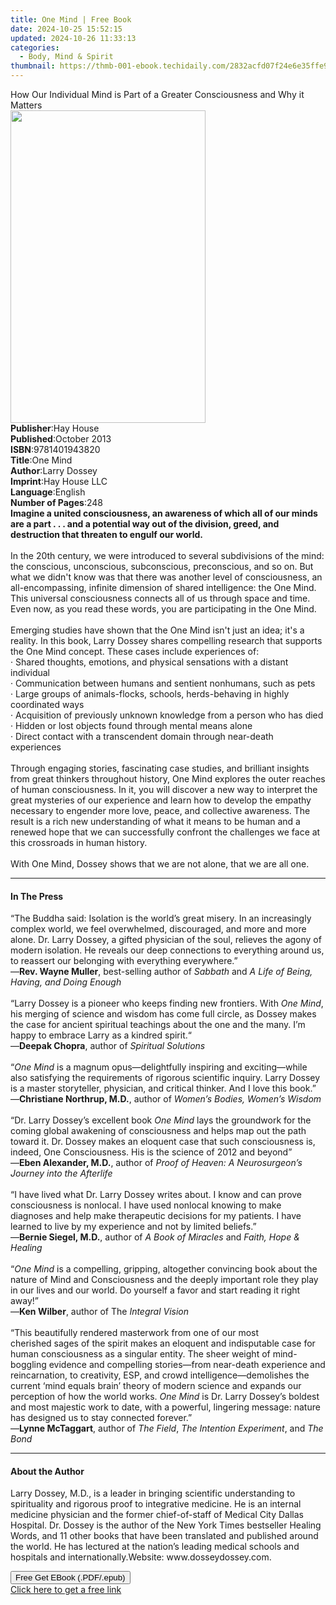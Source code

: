 ```yaml
---
title: One Mind | Free Book
date: 2024-10-25 15:52:15
updated: 2024-10-26 11:33:13
categories:
  - Body, Mind & Spirit
thumbnail: https://thmb-001-ebook.techidaily.com/2832acfd07f24e6e35ffe9e4e801342e425f47486c68ef9bdaec5a7858a0d1ce.jpg
---
```

<main id="book-container">
  <div class="flex flex-col">
    <div class="book-brief flex-1 py-6 px-4 sm:p-6 md:py-10 md:px-8">
      <!-- brief-->
      <div class="book-brief-main">
        How Our Individual Mind is Part of a Greater Consciousness and Why it
        Matters
      </div>
    </div>
    <div
      class="book-meta-info flex-1 grid gap-4 col-start-1 col-end-3 row-start-1 sm:mb-6 sm:grid-cols-4 lg:gap-6 lg:col-start-2 lg:row-end-6 lg:row-span-6 lg:mb-0"
    >
      <div
        class="book-meta-info-left place-content-center mt-4 p-4 text-sm leading-6 col-start-2 col-span-2 dark:text-slate-400"
      >
        <img
          class="w-full h-500 object-cover rounded-lg sm:h-255 sm:col-span-2 lg:col-span-full"
          src="https://img-001-ebook.techidaily.com/60a123aebb486907844bc7bf043459bb58650aa1f7a503024149184f84b7530d.jpg"
          alt=""
          width="312"
          height="500"
        />
      </div>
      <div
        class="book-meta-info-right mt-2 col-start-1 row-start-2 col-span-3 self-center"
      >
        <!-- meta data  -->
        <div class="flex flex-col px-4 md:px-8">
          <div class="flex-1">
            <strong>Publisher</strong>:<span class="px-2">Hay House</span>
          </div>
          <div class="flex-1">
            <strong>Published</strong>:<span class="px-2">October 2013</span>
          </div>
          <div class="flex-1">
            <strong>ISBN</strong>:<span class="px-2">9781401943820</span>
          </div>
          <div class="flex-1">
            <strong>Title</strong>:<span class="px-2">One Mind</span>
          </div>
          <div class="flex-1">
            <strong>Author</strong>:<span class="px-2">Larry Dossey</span>
          </div>
          <div class="flex-1">
            <strong>Imprint</strong>:<span class="px-2">Hay House LLC</span>
          </div>
          <div class="flex-1">
            <strong>Language</strong>:<span class="px-2">English</span>
          </div>
          <div class="flex-1">
            <strong>Number of Pages</strong>:<span class="px-2">248</span>
          </div>
        </div>
      </div>
    </div>
    <div class="book-description flex-1 py-6 px-4 sm:p-6 md:py-10 md:px-8">
      <div class="book-description-main">
        <div accordion-content="" id="description">
          <b
            >Imagine a united consciousness, an awareness of which all of our
            minds are a part . . . and a potential way out of the division,
            greed, and destruction that threaten to engulf our world.<br /></b
          ><br />In the 20th century, we were introduced to several subdivisions
          of the mind: the conscious, unconscious, subconscious, preconscious,
          and so on. But what we didn't know was that there was another level of
          consciousness, an all-encompassing, infinite dimension of shared
          intelligence: the One Mind. This universal consciousness connects all
          of us through space and time. Even now, as you read these words, you
          are participating in the One Mind.<br /><br />Emerging studies have
          shown that the One Mind isn't just an idea; it's a reality. In this
          book, Larry Dossey shares compelling research that supports the One
          Mind concept. These cases include experiences of:<br />· Shared
          thoughts, emotions, and physical sensations with a distant
          individual<br />· Communication between humans and sentient nonhumans,
          such as pets<br />· Large groups of animals-flocks, schools,
          herds-behaving in highly coordinated ways<br />· Acquisition of
          previously unknown knowledge from a person who has died<br />· Hidden
          or lost objects found through mental means alone<br />· Direct contact
          with a transcendent domain through near-death experiences<br /><br />Through
          engaging stories, fascinating case studies, and brilliant insights
          from great thinkers throughout history, One Mind explores the outer
          reaches of human consciousness. In it, you will discover a new way to
          interpret the great mysteries of our experience and learn how to
          develop the empathy necessary to engender more love, peace, and
          collective awareness. The result is a rich new understanding of what
          it means to be human and a renewed hope that we can successfully
          confront the challenges we face at this crossroads in human
          history.<br /><br />With One Mind, Dossey shows that we are not alone,
          that we are all one.
        </div>
        <div class="accordion-fader"></div>
      </div>
    </div>
    <div class="book-excerpts flex-1 py-6 px-4 sm:p-6 md:py-10 md:px-8">
      <!-- excerpts-->
      <div class="book-excerpts-main">
        <hr />
        <h4 class="placeholder placeholder-heading">
          <span>In The Press</span>
        </h4>
        <p>
          “The Buddha said: Isolation is the world’s great misery. In an
          increasingly complex world, we feel overwhelmed, discouraged, and more
          and more alone. Dr. Larry Dossey, a gifted physician of the soul,
          relieves the agony of modern isolation. He reveals our deep
          connections to everything around us, to reassert our belonging with
          everything everywhere.”<br />—<b>Rev. Wayne Muller</b>, best-selling
          author of <i>Sabbath </i>and
          <i>A Life of Being, Having, and Doing Enough</i><br /><br />“Larry
          Dossey is a pioneer who keeps finding new frontiers. With
          <i>One Mind</i>, his merging of science and wisdom has come full
          circle, as Dossey makes the case for ancient spiritual teachings about
          the one and the many. I’m happy to embrace Larry as a kindred
          spirit.“<br />—<b>Deepak Chopra</b>, author of
          <i>Spiritual Solutions<br /><br /></i>“<i>One Mind </i>is a magnum
          opus—delightfully inspiring and exciting—while also satisfying the
          requirements of rigorous scientific inquiry. Larry Dossey is a master
          storyteller, physician, and critical thinker. And I love this
          book.”<br />—<b>Christiane Northrup, M.D.</b>, author of
          <i>Women’s Bodies, Women’s Wisdom<br /><br /></i>“Dr. Larry Dossey’s
          excellent book <i>One Mind </i>lays the groundwork for the coming
          global awakening of consciousness and helps map out the path toward
          it. Dr. Dossey makes an eloquent case that such consciousness is,
          indeed, One Consciousness. His is the science of 2012 and beyond”<br />—<b
            >Eben Alexander, M.D.</b
          >, author of
          <i
            >Proof of Heaven: A Neurosurgeon’s Journey into the Afterlife<br /><br
          /></i>
          “I have lived what Dr. Larry Dossey writes about. I know and can prove
          consciousness is nonlocal. I have used nonlocal knowing to make
          diagnoses and help make therapeutic decisions for my patients. I have
          learned to live by my experience and not by limited beliefs.”<br />—<b
            >Bernie Siegel, M.D.</b
          >, author of <i>A Book of Miracles</i> and
          <i>Faith, Hope &amp; Healing</i> <br /><br />“<i>One Mind</i> is a
          compelling, gripping, altogether convincing book about the nature of
          Mind and Consciousness and the deeply important role they play in our
          lives and our world. Do yourself a favor and start reading it right
          away!”<br />—<b>Ken Wilber</b>, author of The
          <i>Integral Vision<br /></i> <br />“This beautifully rendered
          masterwork from one of our most cherished&nbsp;sages of the spirit
          makes an eloquent and indisputable case for human
          consciousness&nbsp;as a singular entity. The sheer weight of
          mind-boggling evidence and compelling stories—from&nbsp;near-death
          experience and reincarnation, to creativity, ESP, and crowd
          intelligence—demolishes&nbsp;the current ‘mind equals brain’ theory of
          modern science and expands our perception of how&nbsp;the world
          works.&nbsp;<i>One Mind</i>&nbsp;is Dr. Larry Dossey’s boldest and
          most majestic work to date, with&nbsp;a powerful, lingering message:
          nature has designed us to stay connected forever.”<br />—<b
            >Lynne McTaggart</b
          >, author of&nbsp;<i>The Field</i>,
          <i>The Intention Experiment</i>,&nbsp;and&nbsp;<i>The Bond</i>
        </p>
      </div>
    </div>
    <div class="book-about-author flex-1 py-6 px-4 sm:p-6 md:py-10 md:px-8">
      <!-- about author-->
      <div class="book-main-author-main">
        <hr />
        <h4 class="placeholder placeholder-heading">
          <span>About the Author</span>
        </h4>
        <p>
          Larry Dossey, M.D., is a leader in bringing scientific understanding
          to spirituality and rigorous proof to integrative medicine. He is an
          internal medicine physician and the former chief-of-staff of Medical
          City Dallas Hospital. Dr. Dossey is the author of the New York Times
          bestseller Healing Words, and 11 other books that have been translated
          and published around the world. He has lectured at the nation’s
          leading medical schools and hospitals and internationally.Website:
          www.dosseydossey.com.
        </p>
      </div>
    </div>
    <div class="book-free-get flex-1 py-6 px-4 sm:p-6 md:py-10 md:px-8">
      <button
        id="btn-free-get"
        class="bg-blue-500 hover:bg-blue-700 text-white font-bold py-2 px-4 rounded"
      >
        Free Get EBook (.PDF/.epub)
      </button>
      <div id="countdown-display" class="px-2 text-lg mt-2"></div>
      <a
        id="free-link"
        class="hidden bg-blue-500 hover:bg-blue-700 text-white font-bold py-2 px-4 rounded"
        href="https://www.ebooks.com/en-us/book/96316804/one-mind/larry-dossey/"
        target="_blank"
        >Click here to get a free link</a
      >
    </div>
    <script>
      let countdownTime = 0;
      let countdownInterval = null;
      document
        .getElementById('btn-free-get')
        .addEventListener('click', startCountdown);
      function startCountdown() {
        countdownTime = new Date().getTime() + 60000 * 3;
        countdownInterval = setInterval(updateCountdown, 1000);
        document.getElementById('btn-free-get').disabled = true;
        document
          .getElementById('btn-free-get')
          .classList.add('bg-gray-500', 'cursor-not-allowed');
      }
      function updateCountdown() {
        let currentTime = new Date().getTime();
        let timeLeft = countdownTime - currentTime;
        let secondsLeft = Math.floor(timeLeft / 1000);
        document.getElementById('countdown-display').innerHTML =
          `Remaining time: ${secondsLeft} seconds.`;
        if (secondsLeft <= 0) {
          clearInterval(countdownInterval);
          document.getElementById('btn-free-get').classList.add('hidden');
          document.getElementById('free-link').classList.remove('hidden');
          document.getElementById('countdown-display').innerHTML = '';
        }
      }
    </script>
  </div>
</main>
